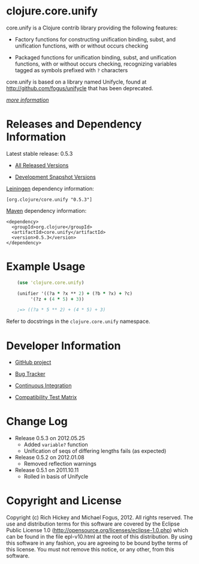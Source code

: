 clojure.core.unify
========================================

core.unify is a Clojure contrib library providing the following features:

* Factory functions for constructing unification binding, subst, and unification functions, with or without occurs checking

* Packaged functions for unification binding, subst, and unification functions, with or without occurs checking, recognizing variables tagged as symbols prefixed with `?` characters

core.unify is based on a library named Unifycle, found at http://github.com/fogus/unifycle that has been deprecated.

*[more information](http://fogus.me/fun/unifycle)*



Releases and Dependency Information
========================================

Latest stable release: 0.5.3

* [All Released Versions](http://search.maven.org/#search%7Cgav%7C1%7Cg%3A%22org.clojure%22%20AND%20a%3A%22core.unify%22)

* [Development Snapshot Versions](https://oss.sonatype.org/index.html#nexus-search;gav~org.clojure~core.unify~~~)

[Leiningen](https://github.com/technomancy/leiningen) dependency information:

    [org.clojure/core.unify "0.5.3"]

[Maven](http://maven.apache.org/) dependency information:

    <dependency>
      <groupId>org.clojure</groupId>
      <artifactId>core.unify</artifactId>
      <version>0.5.3</version>
    </dependency>



Example Usage
========================================

```clojure
    (use 'clojure.core.unify)

    (unifier '((?a * ?x ** 2) + (?b * ?x) + ?c) 
         '(?z + (4 * 5) + 3))

    ;=> ((?a * 5 ** 2) + (4 * 5) + 3)	
```

Refer to docstrings in the `clojure.core.unify` namespace.



Developer Information
========================================

* [GitHub project](https://github.com/clojure/core.unify)

* [Bug Tracker](http://dev.clojure.org/jira/browse/UNIFY)

* [Continuous Integration](http://build.clojure.org/job/core.unify/)

* [Compatibility Test Matrix](http://build.clojure.org/job/core.unify-test-matrix/)



Change Log
====================

* Release 0.5.3 on 2012.05.25
  * Added `variable?` function
  * Unification of seqs of differing lengths fails (as expected)
* Release 0.5.2 on 2012.01.08
  * Removed reflection warnings
* Release 0.5.1 on 2011.10.11
  * Rolled in basis of Unifycle


Copyright and License
========================================

Copyright (c) Rich Hickey and Michael Fogus, 2012. All rights reserved.  The use and distribution terms for this software are covered by the Eclipse Public License 1.0 (http://opensource.org/licenses/eclipse-1.0.php) which can be found in the file epl-v10.html at the root of this distribution. By using this software in any fashion, you are agreeing to be bound bythe terms of this license.  You must not remove this notice, or any other, from this software.
